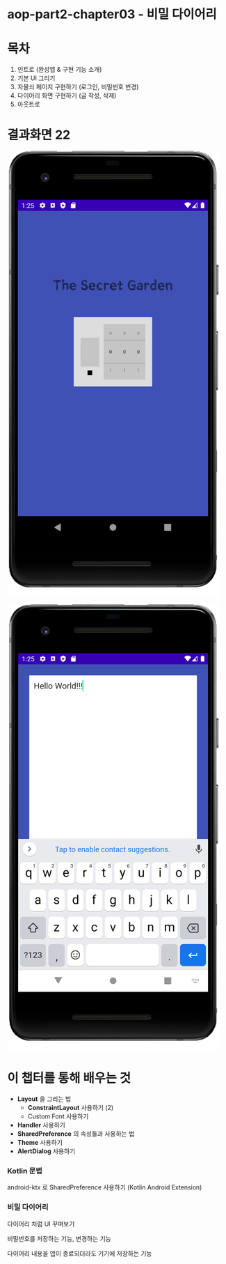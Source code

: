 # aop-part2-chapter03 - 비밀 다이어리



# 목차

1. 인트로  (완성앱 & 구현 기능 소개)
2. 기본 UI 그리기
3. 자물쇠 페이지 구현하기 (로그인, 비밀번호 번경)
4. 다이어리 화면 구현하기 (글 작성, 삭제)
5. 아웃트로



# 결과화면 22



![1](./screenshot/1.png)

![2](./screenshot/2.png)



# 이 챕터를 통해 배우는 것

- **Layout** 을 그리는 법
  - **ConstraintLayout** 사용하기 (2)
  - Custom Font 사용하기
- **Handler** 사용하기
- **SharedPreference** 의 속성들과 사용하는 법
- **Theme** 사용하기
- **AlertDialog** 사용하기



### Kotlin 문법

android-ktx 로 SharedPreference 사용하기 (Kotlin Android Extension)



### 비밀 다이어리

다이어리 처럼 UI 꾸며보기

비밀번호를 저장하는 기능, 변경하는 기능

다이어리 내용을 앱이 종료되더라도 기기에 저장하는 기능





